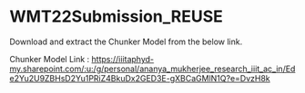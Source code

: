 # WMT22Submission_REUSE


Download and extract the Chunker Model from the below link.

Chunker Model Link : https://iiitaphyd-my.sharepoint.com/:u:/g/personal/ananya_mukherjee_research_iiit_ac_in/Ede2Yu2U9ZBHsD2Yu1PRiZ4BkuDx2GED3E-gXBCaGMlN1Q?e=DvzH8k
